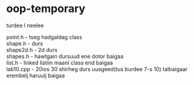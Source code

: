 # oop-temporary
turdee l neelee

point.h - tseg hadgaldag class  
shape.h - durs  
shape2d.h - 2d durs  
shapes.h - hawtgain dursuud ene dotor baigaa  
list.h - linked listiin maani class end baigaa  
lab10.cpp - 20ios 30 shirheg durs uusgeed(tus burdee 7-s 10) talbaigaar erembelj haruulj baigaa  
